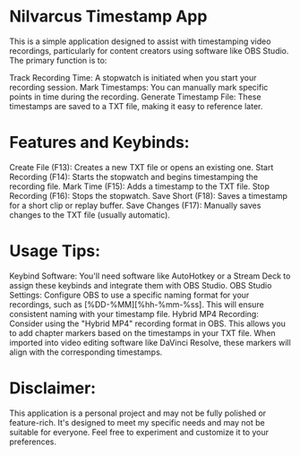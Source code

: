 # Nilvarcus Timestamp App

This is a simple application designed to assist with timestamping video recordings, particularly for content creators using software like OBS Studio. The primary function is to:

Track Recording Time: A stopwatch is initiated when you start your recording session.
Mark Timestamps: You can manually mark specific points in time during the recording.
Generate Timestamp File: These timestamps are saved to a TXT file, making it easy to reference later.

# Features and Keybinds:

Create File (F13): Creates a new TXT file or opens an existing one.
Start Recording (F14): Starts the stopwatch and begins timestamping the recording file.
Mark Time (F15): Adds a timestamp to the TXT file.
Stop Recording (F16): Stops the stopwatch.
Save Short (F18): Saves a timestamp for a short clip or replay buffer.
Save Changes (F17): Manually saves changes to the TXT file (usually automatic).

# Usage Tips:

Keybind Software: You'll need software like AutoHotkey or a Stream Deck to assign these keybinds and integrate them with OBS Studio.
OBS Studio Settings: Configure OBS to use a specific naming format for your recordings, such as [%DD-%MM][%hh-%mm-%ss]. This will ensure consistent naming with your timestamp file.
Hybrid MP4 Recording: Consider using the "Hybrid MP4" recording format in OBS. This allows you to add chapter markers based on the timestamps in your TXT file. When imported into video editing software like DaVinci Resolve, these markers will align with the corresponding timestamps.

# Disclaimer:

This application is a personal project and may not be fully polished or feature-rich. It's designed to meet my specific needs and may not be suitable for everyone. Feel free to experiment and customize it to your preferences.

